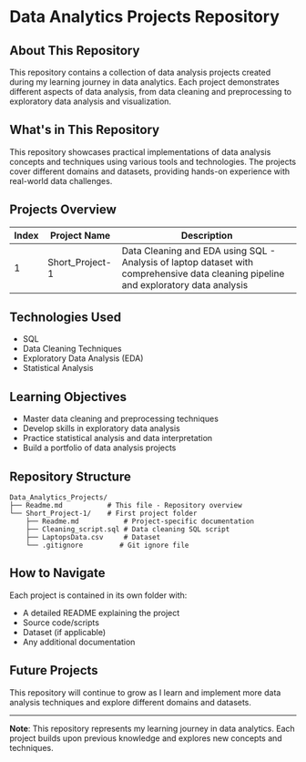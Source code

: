 # Data Analytics Projects Repository

## About This Repository
This repository contains a collection of data analysis projects created during my learning journey in data analytics. Each project demonstrates different aspects of data analysis, from data cleaning and preprocessing to exploratory data analysis and visualization.

## What's in This Repository
This repository showcases practical implementations of data analysis concepts and techniques using various tools and technologies. The projects cover different domains and datasets, providing hands-on experience with real-world data challenges.

## Projects Overview

| Index | Project Name    | Description                                                                                                                          |
| ----- | --------------- | ------------------------------------------------------------------------------------------------------------------------------------ |
| 1     | Short_Project-1 | Data Cleaning and EDA using SQL - Analysis of laptop dataset with comprehensive data cleaning pipeline and exploratory data analysis |

## Technologies Used
- SQL
- Data Cleaning Techniques
- Exploratory Data Analysis (EDA)
- Statistical Analysis

## Learning Objectives
- Master data cleaning and preprocessing techniques
- Develop skills in exploratory data analysis
- Practice statistical analysis and data interpretation
- Build a portfolio of data analysis projects

## Repository Structure
```
Data_Analytics_Projects/
├── Readme.md           # This file - Repository overview
└── Short_Project-1/    # First project folder
    ├── Readme.md           # Project-specific documentation
    ├── Cleaning_script.sql # Data cleaning SQL script
    ├── LaptopsData.csv     # Dataset
    └── .gitignore         # Git ignore file
```

## How to Navigate
Each project is contained in its own folder with:
- A detailed README explaining the project
- Source code/scripts
- Dataset (if applicable)
- Any additional documentation

## Future Projects
This repository will continue to grow as I learn and implement more data analysis techniques and explore different domains and datasets.

---
**Note**: This repository represents my learning journey in data analytics. Each project builds upon previous knowledge and explores new concepts and techniques.